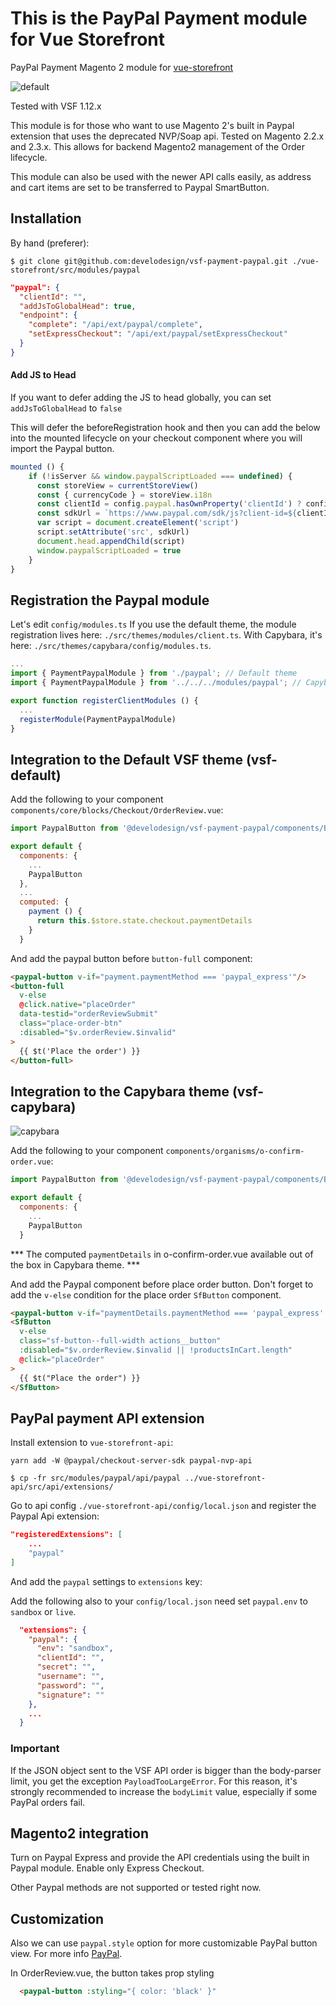 # This is the PayPal Payment module for Vue Storefront


PayPal Payment Magento 2 module for [vue-storefront](https://github.com/DivanteLtd/vue-storefront)

![default](https://imgur.com/QFCUX0R.jpg)

Tested with VSF 1.12.x

This module is for those who want to use Magento 2's built in Paypal extension that uses the deprecated NVP/Soap api. Tested on Magento 2.2.x and 2.3.x. This allows for backend Magento2 management of the Order lifecycle.

This module can also be used with the newer API calls easily, as address and cart items are set to be transferred to Paypal SmartButton.


## Installation

By hand (preferer):

```shell
$ git clone git@github.com:develodesign/vsf-payment-paypal.git ./vue-storefront/src/modules/paypal
```

```json
"paypal": {
  "clientId": "",
  "addJsToGlobalHead": true,
  "endpoint": {
    "complete": "/api/ext/paypal/complete",
    "setExpressCheckout": "/api/ext/paypal/setExpressCheckout"
  }
}
```

#### Add JS to Head
If you want to defer adding the JS to head globally, you can set `addJsToGlobalHead` to `false`

This will defer the beforeRegistration hook and then you can add the below into the mounted lifecycle on your checkout component where you will import the Paypal button.

```js
mounted () {
    if (!isServer && window.paypalScriptLoaded === undefined) {
      const storeView = currentStoreView()
      const { currencyCode } = storeView.i18n
      const clientId = config.paypal.hasOwnProperty('clientId') ? config.paypal.clientId : ''
      const sdkUrl = `https://www.paypal.com/sdk/js?client-id=${clientId}&currency=${currencyCode}&disable-funding=card,credit,mybank,sofort`
      var script = document.createElement('script')
      script.setAttribute('src', sdkUrl)
      document.head.appendChild(script)
      window.paypalScriptLoaded = true
    }
}

```

## Registration the Paypal module

Let's edit `config/modules.ts`
If you use the default theme, the module registration lives here: `./src/themes/modules/client.ts`.
With Capybara, it's here: `./src/themes/capybara/config/modules.ts`.

```js
...
import { PaymentPaypalModule } from './paypal'; // Default theme
import { PaymentPaypalModule } from '../../../modules/paypal'; // Capybara theme

export function registerClientModules () {
  ...
  registerModule(PaymentPaypalModule)
}
```

## Integration to the Default VSF theme (vsf-default)

Add the following to your component `components/core/blocks/Checkout/OrderReview.vue`:

```js
import PaypalButton from '@develodesign/vsf-payment-paypal/components/Button'

export default {
  components: {
    ...
    PaypalButton
  },
  ...
  computed: {
    payment () {
      return this.$store.state.checkout.paymentDetails
    }
  }
```

And add the paypal button before `button-full` component:

```html
<paypal-button v-if="payment.paymentMethod === 'paypal_express'"/>
<button-full
  v-else
  @click.native="placeOrder"
  data-testid="orderReviewSubmit"
  class="place-order-btn"
  :disabled="$v.orderReview.$invalid"
>
  {{ $t('Place the order') }}
</button-full>
```

## Integration to the Capybara theme (vsf-capybara)

![capybara](https://imgur.com/Kgm9McA.jpg)

Add the following to your component `components/organisms/o-confirm-order.vue`:

```js
import PaypalButton from '@develodesign/vsf-payment-paypal/components/Button'

export default {
  components: {
    ...
    PaypalButton
  }
```
*** The computed `paymentDetails` in o-confirm-order.vue available out of the box in Capybara theme. ***

And add the Paypal component before place order button. Don't forget to add the `v-else` condition for the place order `SfButton` component.

```html
<paypal-button v-if="paymentDetails.paymentMethod === 'paypal_express' && !$v.orderReview.$invalid"/>
<SfButton
  v-else
  class="sf-button--full-width actions__button"
  :disabled="$v.orderReview.$invalid || !productsInCart.length"
  @click="placeOrder"
>
  {{ $t("Place the order") }}
</SfButton>
```

## PayPal payment API extension

Install extension to `vue-storefront-api`:

```shell
yarn add -W @paypal/checkout-server-sdk paypal-nvp-api
```

```shell
$ cp -fr src/modules/paypal/api/paypal ../vue-storefront-api/src/api/extensions/
```

Go to api config  `./vue-storefront-api/config/local.json` and register the Paypal Api extension:

```json
"registeredExtensions": [
    ...
    "paypal"
]
```

And add the `paypal` settings to `extensions` key:

Add the following also to your `config/local.json` need set `paypal.env` to `sandbox` or `live`.

```json
  "extensions": {
    "paypal": {
      "env": "sandbox",
      "clientId": "",
      "secret": "",
      "username": "",
      "password": "",
      "signature": ""
    },
    ...
  }
```

### Important
If the JSON object sent to the VSF API order is bigger than the body-parser limit, you get the exception `PayloadTooLargeError`.
For this reason, it's strongly recommended to increase the `bodyLimit` value, especially if some PayPal orders fail.

## Magento2 integration

Turn on Paypal Express and provide the API credentials using the built in Paypal module. Enable only Express Checkout.

Other Paypal methods are not supported or tested right now.

## Customization

Also we can use `paypal.style` option for more customizable PayPal button view. For more info [PayPal](https://developer.paypal.com/demo/checkout/#/pattern/checkout).

In OrderReview.vue, the button takes prop styling

```html
  <paypal-button :styling="{ color: 'black' }"
```


